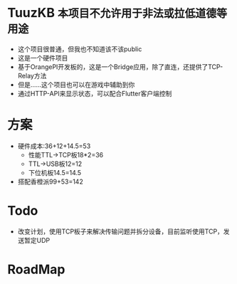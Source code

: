 # TuuzKB **`本项目不允许用于非法或拉低道德等用途`**

- 这个项目很普通，但我也不知道该不该public
- 这是一个硬件项目
- 基于OrangePI开发板的，这是一个Bridge应用，除了直连，还提供了TCP-Relay方法
- 但是……这个项目也可以在游戏中辅助到你
- 通过HTTP-API来显示状态，可以配合Flutter客户端控制

# 方案

- 硬件成本:36+12+14.5=53
  - 性能TTL->TCP板18*2=36
  - TTL->USB板12=12
  - 下位机板14.5=14.5
- 搭配香橙派99+53=142

# Todo

- 改变计划，使用TCP板子来解决传输问题并拆分设备，目前监听使用TCP，发送暂定UDP

# RoadMap

